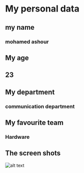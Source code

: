 # My personal data
## my name
### mohamed ashour

## My age
## 23

## My department
### communication department

## My favourite team
### Hardware

## The screen shots
![alt text](http://url/to/img.png)

